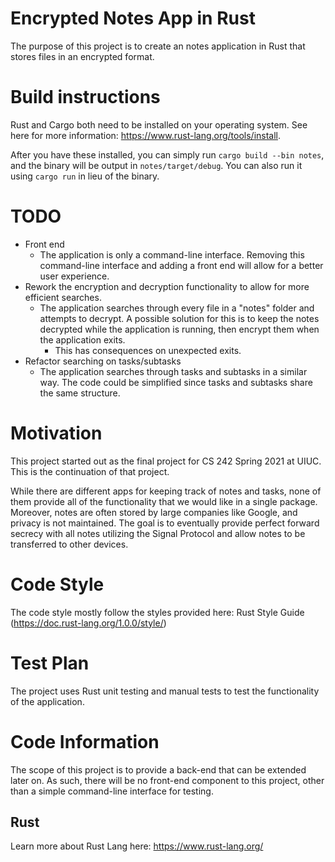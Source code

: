 # Encrypted Notes App in Rust

The purpose of this project is to create an notes application in Rust that stores files in an encrypted format.

# Build instructions
Rust and Cargo both need to be installed on your operating system. See here for more information: https://www.rust-lang.org/tools/install.

After you have these installed, you can simply run `cargo build --bin notes`, and the binary will be output in `notes/target/debug`. You can also run it using `cargo run` in lieu of the binary.

# TODO

* Front end
   * The application is only a command-line interface. Removing this command-line interface and adding a front end will allow for a better user experience. 
* Rework the encryption and decryption functionality to allow for more efficient searches.
   * The application searches through every file in a "notes" folder and attempts to decrypt. A possible solution for this is to keep the notes decrypted while the application is running, then encrypt them when the application exits.
     * This has consequences on unexpected exits.
* Refactor searching on tasks/subtasks
   * The application searches through tasks and subtasks in a similar way. The code could be simplified since tasks and subtasks share the same structure.

# Motivation

This project started out as the final project for CS 242 Spring 2021 at UIUC. This is the continuation of that project.

While there are different apps for keeping track of notes and tasks, none of them provide all of the functionality that we would like in a single package. Moreover, notes are often stored by large companies like Google, and privacy is not maintained. The goal is to eventually provide perfect forward secrecy with all notes utilizing the Signal Protocol and allow notes to be transferred to other devices. 

# Code Style

The code style mostly follow the styles provided here: Rust Style Guide (https://doc.rust-lang.org/1.0.0/style/)

# Test Plan

The project uses Rust unit testing and manual tests to test the functionality of the application.

# Code Information

The scope of this project is to provide a back-end that can be extended later on. As such, there will be no front-end component to this project, other than a simple command-line interface for testing.

## Rust
Learn more about Rust Lang here: https://www.rust-lang.org/
